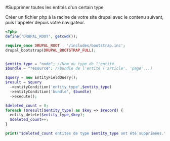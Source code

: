 #Supprimer toutes les entités d'un certain type

Créer un fichier php à la racine de votre site drupal avec le contenu suivant, puis l'appeler depuis votre navigateur.
```php
<?php
define('DRUPAL_ROOT', getcwd());

require_once DRUPAL_ROOT . '/includes/bootstrap.inc';
drupal_bootstrap(DRUPAL_BOOTSTRAP_FULL);


$entity_type = "node"; //Nom du type de l'entité
$bundle = "resource"; //Bundle de l'entité ('article', 'page'...)

$query = new EntityFieldQuery();
$result = $query
  ->entityCondition('entity_type',$entity_type)
  ->entityCondition('bundle', $bundle)
  ->execute();

$deleted_count = 0;
foreach ($result[$entity_type] as $key => $record) {
  entity_delete($entity_type,$key);
  $deleted_count++;
}

print("$deleted_count entites de type $entity_type ont été supprimées.");
```
